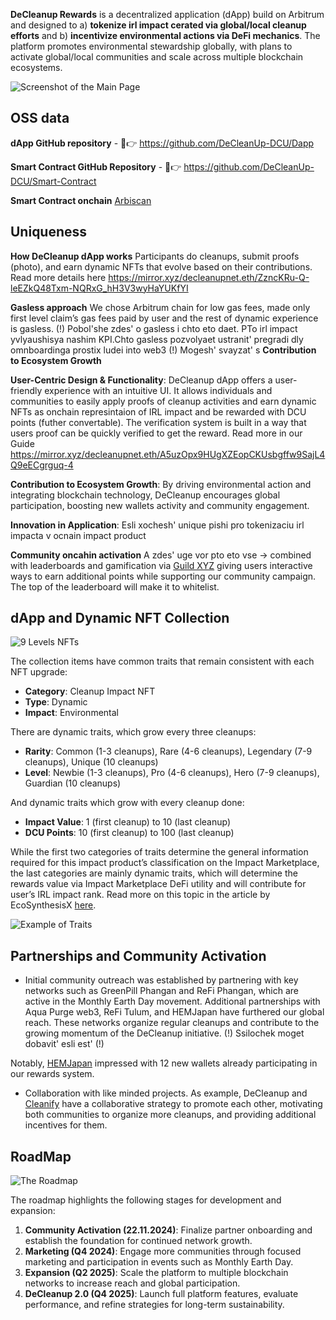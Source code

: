 **DeCleanup Rewards** is a decentralized application (dApp) build on Arbitrum and designed to a) **tokenize irl impact cerated via global/local cleanup efforts** and b) **incentivize environmental actions via DeFi mechanics**. The platform promotes environmental stewardship globally, with plans to activate global/local communities and scale across multiple blockchain ecosystems.

![Screenshot of the Main Page](https://beige-defiant-spoonbill-537.mypinata.cloud/ipfs/QmWjckBnwWkidWtTQwR17TrQWoo9j3FX5LLwRg8s3n12cN)

## OSS data

**dApp GitHub repository** - 🔗👉 https://github.com/DeCleanUp-DCU/Dapp

**Smart Contract GitHub Repository** - 🔗👉 https://github.com/DeCleanUp-DCU/Smart-Contract

**Smart Contract onchain** [Arbiscan](https://arbiscan.io/address/0xf21389b64e0eb749fd150d0c44742692e19a69c8) 

## Uniqueness 

**How DeCleanup dApp works** Participants do cleanups, submit proofs (photo), and earn dynamic NFTs that evolve based on their contributions. Read more details here https://mirror.xyz/decleanupnet.eth/ZzncKRu-Q-leEZkQ48Txm-NQRxG_hH3V3wyHaYUKfYI

**Gasless approach** We chose Arbitrum chain for low gas fees, made only first level claim’s gas fees paid by user and the rest of dynamic experience is gasless. (!) Pobol'she zdes' o  gasless i chto eto daet. PTo irl impact yvlyaushisya nashim KPI.Chto gasless pozvolyaet ustranit' pregradi dly omnboardinga prostix ludei into web3 (!) Mogesh' svayzat' s **Contribution to Ecosystem Growth**

**User-Centric Design & Functionality**: DeCleanup dApp offers a user-friendly experience with an intuitive UI. It allows individuals and communities to easily apply proofs of cleanup activities and earn dynamic NFTs as onchain represintaion of IRL impact and be rewarded with DCU points (futher convertable). The verification system is built in a way that users proof can be quickly verified to get the reward. Read more in our Guide https://mirror.xyz/decleanupnet.eth/A5uzOpx9HUgXZEopCKUsbgffw9SajL4Q9eECgrguq-4

**Contribution to Ecosystem Growth**: By driving environmental action and integrating blockchain technology, DeCleanup encourages global participation, boosting new wallets activity and community engagement.

**Innovation in Application**: Esli xochesh' unique pishi pro tokenizaciu irl impacta v ocnain impact product

**Community oncahin activation**  A zdes' uge vor pto eto vse -> combined with leaderboards and gamification via [Guild XYZ](https://guild.xyz/decleanup-network) giving users interactive ways to earn additional points while supporting our community campaign. The top of the leaderboard will make it to whitelist.


## dApp and Dynamic NFT Collection

![9 Levels NFTs](https://beige-defiant-spoonbill-537.mypinata.cloud/ipfs/QmZELVjF8H5VvG1BxhunXK4n6LuK17RBuis5yRepEqxARk)

The collection items have common traits that remain consistent with each NFT upgrade:
- **Category**: Cleanup Impact NFT
- **Type**: Dynamic
- **Impact**: Environmental

There are dynamic traits, which grow every three cleanups:
- **Rarity**: Common (1-3 cleanups), Rare (4-6 cleanups), Legendary (7-9 cleanups), Unique (10 cleanups)
- **Level**: Newbie (1-3 cleanups), Pro (4-6 cleanups), Hero (7-9 cleanups), Guardian (10 cleanups)

And dynamic traits which grow with every cleanup done:
- **Impact Value**: 1 (first cleanup) to 10 (last cleanup)
- **DCU Points**: 10 (first cleanup) to 100 (last cleanup)

While the first two categories of traits determine the general information required for this impact product’s classification on the Impact Marketplace, the last categories are mainly dynamic traits, which will determine the rewards value via Impact Marketplace DeFi utility and will contribute for user’s IRL impact rank. Read more on this topic in the article by EcoSynthesisX [here](https://mirror.xyz/ecosynthesisx.eth/zOdeuaeFfJUFScZZKu1OGF7cWCiRgUHQSGE-14cf8fo).

![Example of Traits](https://beige-defiant-spoonbill-537.mypinata.cloud/ipfs/QmfUA1PomqfsXPZod2oo79nrMq17xT1Rxo8EdWxwFFVHxM)

## Partnerships and Community Activation

+ Initial community outreach was established by partnering with key networks such as GreenPill Phangan and ReFi Phangan, which are active in the Monthly Earth Day movement. Additional partnerships with Aqua Purge web3, ReFi Tulum, and HEMJapan have furthered our global reach. These networks organize regular cleanups and contribute to the growing momentum of the DeCleanup initiative. (!) Ssilochek moget dobavit' esli est' (!)

Notably, [HEMJapan](https://x.com/hemjapan?s=21) impressed with 12 new wallets already participating in our rewards system. 

+ Collaboration with like minded projects. As example, DeCleanup and [Cleanify](https://x.com/cleanify_vet?s=21) have a collaborative strategy to promote each other, motivating both communities to organize more cleanups, and providing additional incentives for them.

## RoadMap

![The Roadmap](https://beige-defiant-spoonbill-537.mypinata.cloud/ipfs/QmcAgDypdKSRtUkoaBGp3puYRWEuyEjT5BauuVmXDYz7y1)

The roadmap highlights the following stages for development and expansion:

1. **Community Activation (22.11.2024)**: Finalize partner onboarding and establish the foundation for continued network growth.
2. **Marketing (Q4 2024)**: Engage more communities through focused marketing and participation in events such as Monthly Earth Day.
3. **Expansion (Q2 2025)**: Scale the platform to multiple blockchain networks to increase reach and global participation.
4. **DeCleanup 2.0 (Q4 2025)**: Launch full platform features, evaluate performance, and refine strategies for long-term sustainability.
